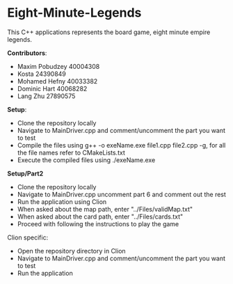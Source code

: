 # Eight-Minute-Legends
This C++ applications represents the board game, eight minute empire legends.

**Contributors**:
- Maxim Pobudzey 40004308
- Kosta 24390849
- Mohamed Hefny 40033382
- Dominic Hart 40068282
- Lang Zhu 27890575

**Setup**:

- Clone the repository locally
- Navigate to MainDriver.cpp and comment/uncomment the part you want to test
- Compile the files using g++ -o exeName.exe file1.cpp file2.cpp -g, for all the file names refer to CMakeLists.txt
- Execute the compiled files using ./exeName.exe

**Setup/Part2**
- Clone the repository locally
- Navigate to MainDriver.cpp uncomment part 6 and comment out the rest
- Run the application using Clion
- When asked about the map path, enter "../Files/validMap.txt"
- When asked about the card path, enter "../Files/cards.txt"
- Proceed with following the instructions to play the game

Clion specific:
- Open the repository directory in Clion
- Navigate to MainDriver.cpp and comment/uncomment the part you want to test
- Run the application


